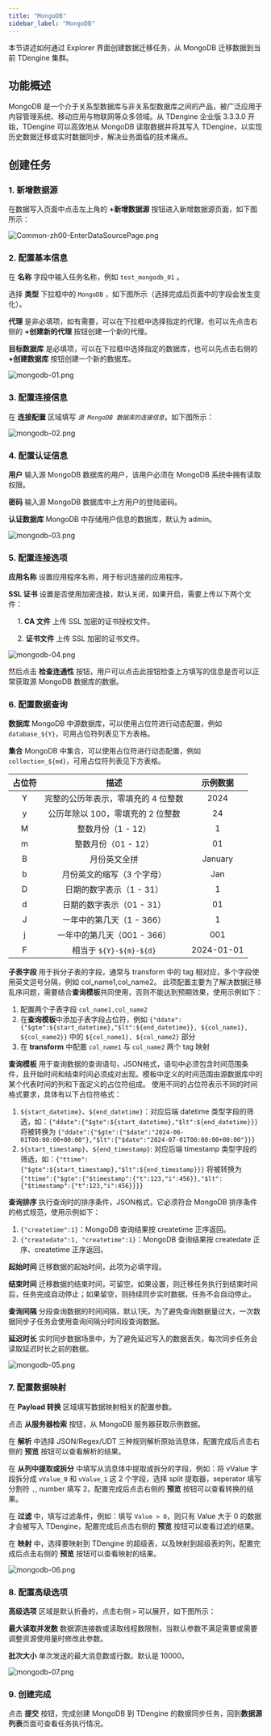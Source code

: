 ```yaml
---
title: "MongoDB"
sidebar_label: "MongoDB"
---
```


本节讲述如何通过 Explorer 界面创建数据迁移任务，从 MongoDB 迁移数据到当前 TDengine 集群。

## 功能概述

MongoDB 是一个介于关系型数据库与非关系型数据库之间的产品，被广泛应用于内容管理系统、移动应用与物联网等众多领域。从 TDengine 企业版 3.3.3.0 开始，TDengine 可以高效地从 MongoDB 读取数据并将其写入 TDengine，以实现历史数据迁移或实时数据同步，解决业务面临的技术痛点。

## 创建任务

### 1. 新增数据源

在数据写入页面中点击左上角的 **+新增数据源** 按钮进入新增数据源页面，如下图所示：

![Common-zh00-EnterDataSourcePage.png](./pic/Common-zh00-EnterDataSourcePage.png "进入新增数据源页面")

### 2. 配置基本信息

在 **名称** 字段中输入任务名称，例如 `test_mongodb_01` 。

选择 **类型** 下拉框中的 `MongoDB` ，如下图所示（选择完成后页面中的字段会发生变化）。

**代理** 是非必填项，如有需要，可以在下拉框中选择指定的代理，也可以先点击右侧的 **+创建新的代理** 按钮创建一个新的代理。

**目标数据库** 是必填项，可以在下拉框中选择指定的数据库，也可以先点击右侧的 **+创建数据库** 按钮创建一个新的数据库。

![mongodb-01.png](./pic/mongodb-01.png "选择数据源类型为 MongoDB")

### 3. 配置连接信息

在 **连接配置** 区域填写 *`源 MongoDB 数据库的连接信息`*，如下图所示：

![mongodb-02.png](./pic/mongodb-02.png "填写源 MongoDB 数据库的连接信息")

### 4. 配置认证信息

**用户** 输入源 MongoDB 数据库的用户，该用户必须在 MongoDB 系统中拥有读取权限。

**密码** 输入源 MongoDB 数据库中上方用户的登陆密码。

**认证数据库** MongoDB 中存储用户信息的数据库，默认为 admin。

![mongodb-03.png](./pic/mongodb-03.png "配置认证信息")

### 5. 配置连接选项

**应用名称** 设置应用程序名称，用于标识连接的应用程序。

**SSL 证书** 设置是否使用加密连接，默认关闭，如果开启，需要上传以下两个文件：

&emsp; 1. **CA 文件** 上传 SSL 加密的证书授权文件。

&emsp; 2. **证书文件** 上传 SSL 加密的证书文件。

![ mongodb-04.png](./pic/mongodb-04.png "配置连接选项")

然后点击 **检查连通性** 按钮，用户可以点击此按钮检查上方填写的信息是否可以正常获取源 MongoDB 数据库的数据。

### 6. 配置数据查询

**数据库** MongoDB 中源数据库，可以使用占位符进行动态配置，例如 `database_${Y}`，可用占位符列表见下方表格。

**集合** MongoDB 中集合，可以使用占位符进行动态配置，例如 `collection_${md}`，可用占位符列表见下方表格。

|占位符|描述|示例数据|
| :-----: | :------------: |:--------:|
|Y|完整的公历年表示，零填充的 4 位整数|2024|
|y|公历年除以 100，零填充的 2 位整数|24|
|M|整数月份（1 - 12）|1|
|m|整数月份（01 - 12）|01|
|B|月份英文全拼|January|
|b|月份英文的缩写（3 个字母）|Jan|
|D|日期的数字表示（1 - 31）|1|
|d|日期的数字表示（01 - 31）|01|
|J|一年中的第几天（1 - 366）|1|
|j|一年中的第几天（001 - 366）|001|
|F|相当于 `${Y}-${m}-${d}`|2024-01-01|

**子表字段** 用于拆分子表的字段，通常与 transform 中的 tag 相对应，多个字段使用英文逗号分隔，例如 col_name1,col_name2。
此项配置主要为了解决数据迁移乱序问题，需要结合**查询模板**共同使用，否则不能达到预期效果，使用示例如下：
1. 配置两个子表字段 `col_name1,col_name2`
2. 在**查询模板**中添加子表字段占位符，例如 `{"ddate":{"$gte":${start_datetime},"$lt":${end_datetime}}, ${col_name1}, ${col_name2}}` 中的 `${col_name1}, ${col_name2}` 部分
3. 在 **transform** 中配置 `col_name1` 与 `col_name2` 两个 tag 映射

**查询模板** 用于查询数据的查询语句，JSON格式，语句中必须包含时间范围条件，且开始时间和结束时间必须成对出现。模板中定义的时间范围由源数据库中的某个代表时间的列和下面定义的占位符组成。
使用不同的占位符表示不同的时间格式要求，具体有以下占位符格式：
1. `${start_datetime}`、`${end_datetime}`：对应后端 datetime 类型字段的筛选，如：`{"ddate":{"$gte":${start_datetime},"$lt":${end_datetime}}}` 将被转换为 `{"ddate":{"$gte":{"$date":"2024-06-01T00:00:00+00:00"},"$lt":{"$date":"2024-07-01T00:00:00+00:00"}}}`
2. `${start_timestamp}`、`${end_timestamp}`: 对应后端 timestamp 类型字段的筛选，如：`{"ttime":{"$gte":${start_timestamp},"$lt":${end_timestamp}}}` 将被转换为 `{"ttime":{"$gte":{"$timestamp":{"t":123,"i":456}},"$lt":{"$timestamp":{"t":123,"i":456}}}}`

**查询排序** 执行查询时的排序条件，JSON格式，它必须符合 MongoDB 排序条件的格式规范，使用示例如下：
1. `{"createtime":1}`：MongoDB 查询结果按 createtime 正序返回。
2. `{"createdate":1, "createtime":1}`：MongoDB 查询结果按 createdate 正序、createtime 正序返回。

**起始时间** 迁移数据的起始时间，此项为必填字段。

**结束时间** 迁移数据的结束时间，可留空。如果设置，则迁移任务执行到结束时间后，任务完成自动停止；如果留空，则持续同步实时数据，任务不会自动停止。

**查询间隔** 分段查询数据的时间间隔，默认1天。为了避免查询数据量过大，一次数据同步子任务会使用查询间隔分时间段查询数据。

**延迟时长** 实时同步数据场景中，为了避免延迟写入的数据丢失，每次同步任务会读取延迟时长之前的数据。

![ mongodb-05.png](./pic/mongodb-05.png "配置数据查询") 

### 7. 配置数据映射

在 **Payload 转换** 区域填写数据映射相关的配置参数。

点击 **从服务器检索** 按钮，从 MongoDB 服务器获取示例数据。

在 **解析** 中选择 JSON/Regex/UDT 三种规则解析原始消息体，配置完成后点击右侧的 **预览** 按钮可以查看解析的结果。

在 **从列中提取或拆分** 中填写从消息体中提取或拆分的字段，例如：将 vValue 字段拆分成 `vValue_0` 和 `vValue_1` 这 2 个字段，选择 split 提取器，seperator 填写分割符 `,`, number 填写 2，配置完成后点击右侧的 **预览** 按钮可以查看转换的结果。

在 **过滤** 中，填写过滤条件，例如：填写 `Value > 0`，则只有 Value 大于 0 的数据才会被写入 TDengine，配置完成后点击右侧的 **预览** 按钮可以查看过滤的结果。

在 **映射** 中，选择要映射到 TDengine 的超级表，以及映射到超级表的列，配置完成后点击右侧的 **预览** 按钮可以查看映射的结果。

![mongodb-06.png](pic/mongodb-06.png)

### 8. 配置高级选项

**高级选项** 区域是默认折叠的，点击右侧 `>` 可以展开，如下图所示：

**最大读取并发数** 数据源连接数或读取线程数限制，当默认参数不满足需要或需要调整资源使用量时修改此参数。

**批次大小** 单次发送的最大消息数或行数。默认是 10000。

![mongodb-07.png](pic/mongodb-07.png)

### 9. 创建完成

点击 **提交** 按钮，完成创建 MongoDB 到 TDengine 的数据同步任务，回到**数据源列表**页面可查看任务执行情况。
